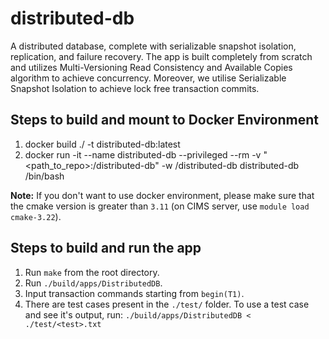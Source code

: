 # distributed-db
A distributed database, complete with serializable snapshot isolation, replication, and failure recovery. The app is built completely from scratch and utilizes Multi-Versioning Read Consistency and Available Copies algorithm to achieve concurrency. Moreover, we utilise Serializable Snapshot Isolation to achieve lock free transaction commits.

## Steps to build and mount to Docker Environment
1. docker build ./ -t distributed-db:latest
2. docker run -it --name distributed-db --privileged --rm -v "<path_to_repo>:/distributed-db" -w /distributed-db distributed-db /bin/bash

**Note:** If you don't want to use docker environment, please make sure that the cmake version is greater than `3.11` (on CIMS server, use `module load cmake-3.22`).

## Steps to build and run the app
1. Run `make` from the root directory.
2. Run `./build/apps/DistributedDB`.
3. Input transaction commands starting from ``begin(T1)``.
4. There are test cases present in the `./test/` folder. To use a test case and see it's output, run: `./build/apps/DistributedDB < ./test/<test>.txt`
